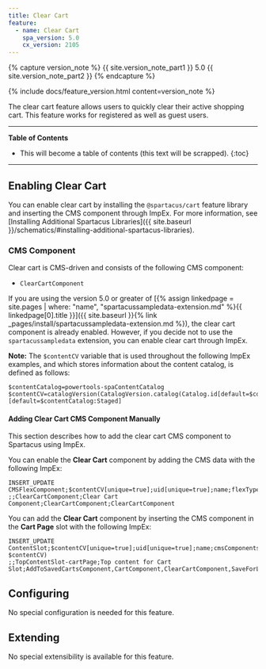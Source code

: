 ```yaml
---
title: Clear Cart
feature:
  - name: Clear Cart
    spa_version: 5.0
    cx_version: 2105
---
```


{% capture version_note %}
{{ site.version_note_part1 }} 5.0 {{ site.version_note_part2 }}
{% endcapture %}

{% include docs/feature_version.html content=version_note %}

The clear cart feature allows users to quickly clear their active shopping cart. This feature works for registered as well as guest users.

---

**Table of Contents**

- This will become a table of contents (this text will be scrapped).
{:toc}

---

## Enabling Clear Cart
You can enable clear cart by installing the `@spartacus/cart` feature library and inserting the CMS component through ImpEx. For more information, see [Installing Additional Spartacus Libraries]({{ site.baseurl }}/schematics/#installing-additional-spartacus-libraries).

### CMS Component

Clear cart is CMS-driven and consists of the following CMS component:

- `ClearCartComponent`

If you are using the version 5.0 or greater of [{% assign linkedpage = site.pages | where: "name", "spartacussampledata-extension.md" %}{{ linkedpage[0].title }}]({{ site.baseurl }}{% link _pages/install/spartacussampledata-extension.md %}), the clear cart component is already enabled. However, if you decide not to use the `spartacussampledata` extension, you can enable clear cart through ImpEx.

**Note:** The `$contentCV` variable that is used throughout the following ImpEx examples, and which stores information about the content catalog, is defined as follows:

```text
$contentCatalog=powertools-spaContentCatalog
$contentCV=catalogVersion(CatalogVersion.catalog(Catalog.id[default=$contentCatalog]),CatalogVersion.version[default=Staged])[default=$contentCatalog:Staged]
```

#### Adding Clear Cart CMS Component Manually

This section describes how to add the clear cart CMS component to Spartacus using ImpEx.

You can enable the **Clear Cart** component by adding the CMS data with the following ImpEx:

```text
INSERT_UPDATE CMSFlexComponent;$contentCV[unique=true];uid[unique=true];name;flexType;&componentRef
;;ClearCartComponent;Clear Cart Component;ClearCartComponent;ClearCartComponent
```

You can add the **Clear Cart** component by inserting the CMS component in the **Cart Page** slot with the following ImpEx:

```text
INSERT_UPDATE ContentSlot;$contentCV[unique=true];uid[unique=true];name;cmsComponents(uid, $contentCV)
;;TopContentSlot-cartPage;Top content for Cart Slot;AddToSavedCartsComponent,CartComponent,ClearCartComponent,SaveForLaterComponent,ImportExportOrderEntriesComponent
```
## Configuring

No special configuration is needed for this feature.

## Extending

No special extensibility is available for this feature.
